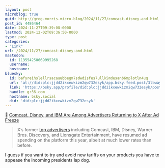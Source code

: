 ```yaml
---
layout: post
microblog: true
guid: http://greg-morris.micro.blog/2024/11/27/comcast-disney-and.html
post_id: 4486464
date: 2024-11-27T09:39:08-0000
lastmod: 2024-12-02T09:36:50-0000
type: post
categories:
- "Link"
url: /2024/11/27/comcast-disney-and.html
mastodon:
  id: 113554250669995268
  username: 
  hostname: 
bluesky:
  id: bafyreihslellrsacauubbegm7sdwdisfes7ullk5mdesanb6mplotln4uq
  url: 'at://did:plc:jjdd2ikxewkizm2qw732esyk/app.bsky.feed.post/3lbwayqcn2i26'
  link: 'https://bsky.app/profile/did:plc:jjdd2ikxewkizm2qw732esyk/post/3lbwayqcn2i26'
  handle: gr36.com
  hostname: bsky.social
  did: 'did:plc:jjdd2ikxewkizm2qw732esyk'
---
```

<p>🔗 <a class="u-in-reply-to" href="https://www.adweek.com/media/advertisers-returning-to-x/?ref=disconnect.blog">Comcast, Disney, and IBM Are Among Advertisers Returning to X After Ad Freeze</a></p>
<blockquote>
<p>X’s former <a href="https://sensortower.com/blog/top-advertisers-flee-x-twitter-amidst-continued-controversy">top advertisers</a> including Comcast, IBM, Disney, Warner Bros. Discovery, and Lionsgate Entertainment, have resumed ad spending on the platform this year, albeit at much lower rates than before.</p>
</blockquote>
<p>I guess if you want to try and avoid new tariffs on your products you have to appease the incoming presidents lap dog.</p>
